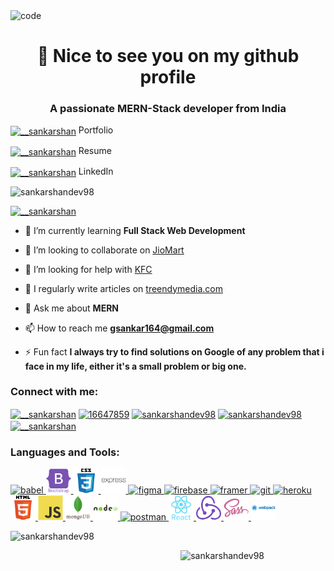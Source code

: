 <img alt="code" src="https://i.ibb.co/BrPCsst/Hii-I-m-Sankarshan-Goswami.gif"/>
<h1 align="center">👋 Nice to see you on my github profile</h1>
<h3 align="center">A passionate MERN-Stack developer from India</h3>

<p align="left"> <a href="https://sankarshan-goswami-portfolio.netlify.app/" target="blank"><img align="center" src="https://img.icons8.com/fluency/35/000000/portfolio.png" alt="__sankarshan" /></a> Portfolio</p>
<p align="left"> <a href="https://drive.google.com/file/d/1zrfttDY-caCFi2uqZVtBAmnbilCuwFz3/view" target="blank"><img align="center" src="https://img.icons8.com/fluency/35/000000/attach-resume-male.png" alt="__sankarshan" /></a> Resume</p>
<p align="left"> <a href="https://www.linkedin.com/in/sankarshandev98/" target="blank"><img align="center" src="https://img.icons8.com/fluency/35/000000/linkedin-2.png" alt="__sankarshan" /></a> LinkedIn</p>

<p align="left"> <img src="https://komarev.com/ghpvc/?username=sankarshandev98&label=Profile%20views&color=0e75b6&style=flat" alt="sankarshandev98" /> </p>
<p align="left"> <a href="https://twitter.com/__sankarshan" target="blank"><img src="https://img.shields.io/twitter/follow/__sankarshan?logo=twitter&style=for-the-badge" alt="__sankarshan" /></a> </p>

- 🌱 I’m currently learning **Full Stack Web Development**

- 👯 I’m looking to collaborate on [JioMart](https://strong-truffle-00aad0.netlify.app/)

- 🤝 I’m looking for help with [KFC](https://symphonious-rolypoly-b8a660.netlify.app/index.html)

- 📝 I regularly write articles on [treendymedia.com](treendymedia.com)

- 💬 Ask me about **MERN**

- 📫 How to reach me **gsankar164@gmail.com**

- ⚡ Fun fact **I always try to find solutions on Google of any problem that i face in my life, either it's a small problem or big one.**
<h3 align="left">Connect with me:</h3>
<p align="left">
<a href="https://twitter.com/__sankarshan" target="blank"><img align="center" src="https://raw.githubusercontent.com/rahuldkjain/github-profile-readme-generator/master/src/images/icons/Social/twitter.svg" alt="__sankarshan" height="30" width="40" /></a>
<a href="https://stackoverflow.com/users/16647859" target="blank"><img align="center" src="https://raw.githubusercontent.com/rahuldkjain/github-profile-readme-generator/master/src/images/icons/Social/stack-overflow.svg" alt="16647859" height="30" width="40" /></a>
<a href="https://codesandbox.com/sankarshandev98" target="blank"><img align="center" src="https://raw.githubusercontent.com/rahuldkjain/github-profile-readme-generator/master/src/images/icons/Social/codesandbox.svg" alt="sankarshandev98" height="30" width="40" /></a>
<a href="https://fb.com/sankarshandev98" target="blank"><img align="center" src="https://raw.githubusercontent.com/rahuldkjain/github-profile-readme-generator/master/src/images/icons/Social/facebook.svg" alt="sankarshandev98" height="30" width="40" /></a>
<a href="https://instagram.com/__sankarshan" target="blank"><img align="center" src="https://raw.githubusercontent.com/rahuldkjain/github-profile-readme-generator/master/src/images/icons/Social/instagram.svg" alt="__sankarshan" height="30" width="40" /></a>
</p>
<h3 align="left">Languages and Tools:</h3>
<p align="left"> <a href="https://babeljs.io/" target="_blank" rel="noreferrer"> <img src="https://www.vectorlogo.zone/logos/babeljs/babeljs-icon.svg" alt="babel" width="40" height="40"/> </a> <a href="https://getbootstrap.com" target="_blank" rel="noreferrer"> <img src="https://raw.githubusercontent.com/devicons/devicon/master/icons/bootstrap/bootstrap-plain-wordmark.svg" alt="bootstrap" width="40" height="40"/> </a> <a href="https://www.w3schools.com/css/" target="_blank" rel="noreferrer"> <img src="https://raw.githubusercontent.com/devicons/devicon/master/icons/css3/css3-original-wordmark.svg" alt="css3" width="40" height="40"/> </a> <a href="https://expressjs.com" target="_blank" rel="noreferrer"> <img src="https://raw.githubusercontent.com/devicons/devicon/master/icons/express/express-original-wordmark.svg" alt="express" width="40" height="40"/> </a> <a href="https://www.figma.com/" target="_blank" rel="noreferrer"> <img src="https://www.vectorlogo.zone/logos/figma/figma-icon.svg" alt="figma" width="40" height="40"/> </a> <a href="https://firebase.google.com/" target="_blank" rel="noreferrer"> <img src="https://www.vectorlogo.zone/logos/firebase/firebase-icon.svg" alt="firebase" width="40" height="40"/> </a> <a href="https://www.framer.com/" target="_blank" rel="noreferrer"> <img src="https://www.vectorlogo.zone/logos/framer/framer-icon.svg" alt="framer" width="40" height="40"/> </a> <a href="https://git-scm.com/" target="_blank" rel="noreferrer"> <img src="https://www.vectorlogo.zone/logos/git-scm/git-scm-icon.svg" alt="git" width="40" height="40"/> </a> <a href="https://heroku.com" target="_blank" rel="noreferrer"> <img src="https://www.vectorlogo.zone/logos/heroku/heroku-icon.svg" alt="heroku" width="40" height="40"/> </a> <a href="https://www.w3.org/html/" target="_blank" rel="noreferrer"> <img src="https://raw.githubusercontent.com/devicons/devicon/master/icons/html5/html5-original-wordmark.svg" alt="html5" width="40" height="40"/> </a> <a href="https://developer.mozilla.org/en-US/docs/Web/JavaScript" target="_blank" rel="noreferrer"> <img src="https://raw.githubusercontent.com/devicons/devicon/master/icons/javascript/javascript-original.svg" alt="javascript" width="40" height="40"/> </a> <a href="https://www.mongodb.com/" target="_blank" rel="noreferrer"> <img src="https://raw.githubusercontent.com/devicons/devicon/master/icons/mongodb/mongodb-original-wordmark.svg" alt="mongodb" width="40" height="40"/> </a> <a href="https://nodejs.org" target="_blank" rel="noreferrer"> <img src="https://raw.githubusercontent.com/devicons/devicon/master/icons/nodejs/nodejs-original-wordmark.svg" alt="nodejs" width="40" height="40"/> </a> <a href="https://postman.com" target="_blank" rel="noreferrer"> <img src="https://www.vectorlogo.zone/logos/getpostman/getpostman-icon.svg" alt="postman" width="40" height="40"/> </a> <a href="https://reactjs.org/" target="_blank" rel="noreferrer"> <img src="https://raw.githubusercontent.com/devicons/devicon/master/icons/react/react-original-wordmark.svg" alt="react" width="40" height="40"/> </a> <a href="https://redux.js.org" target="_blank" rel="noreferrer"> <img src="https://raw.githubusercontent.com/devicons/devicon/master/icons/redux/redux-original.svg" alt="redux" width="40" height="40"/> </a> <a href="https://sass-lang.com" target="_blank" rel="noreferrer"> <img src="https://raw.githubusercontent.com/devicons/devicon/master/icons/sass/sass-original.svg" alt="sass" width="40" height="40"/> </a> <a href="https://webpack.js.org" target="_blank" rel="noreferrer"> <img src="https://raw.githubusercontent.com/devicons/devicon/d00d0969292a6569d45b06d3f350f463a0107b0d/icons/webpack/webpack-original-wordmark.svg" alt="webpack" width="40" height="40"/> </a> </p>
<p>&nbsp;<img align="left" width="46%" src="https://github-readme-stats.vercel.app/api?username=sankarshandev98&show_icons=true&locale=en" alt="sankarshandev98" /></p>
<p><img align="right" width="46%" src="https://github-readme-streak-stats.herokuapp.com/?user=sankarshandev98&" alt="sankarshandev98" /></p>
